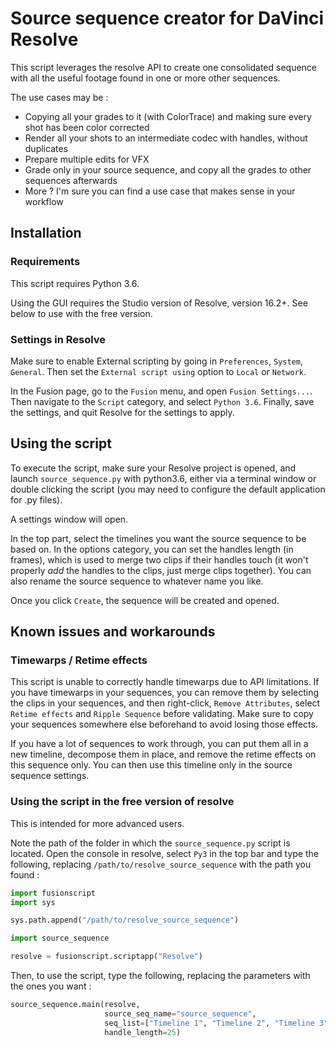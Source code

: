 # Source sequence creator for DaVinci Resolve

This script leverages the resolve API to create one consolidated sequence with all the useful 
footage found in one or more other sequences.

The use cases may be :

- Copying all your grades to it (with ColorTrace) and making sure every shot has been color corrected
- Render all your shots to an intermediate codec with handles, without duplicates
- Prepare multiple edits for VFX
- Grade only in your source sequence, and copy all the grades to other sequences afterwards
- More ? I'm sure you can find a use case that makes sense in your workflow

## Installation

### Requirements

This script requires Python 3.6.

Using the GUI requires the Studio version of Resolve, version 16.2+. See below to use with the free version.

### Settings in Resolve

Make sure to enable External scripting by going in `Preferences`, `System`, `General`.
Then set the `External script using` option to `Local` or `Network`.

In the Fusion page, go to the `Fusion` menu, and open `Fusion Settings...`. 
Then navigate to the `Script` category, and select `Python 3.6`. 
Finally, save the settings, and quit Resolve for the settings to apply.

## Using the script

To execute the script, make sure your Resolve project is opened, and launch `source_sequence.py` with python3.6, either via a terminal window or double clicking the script (you may need to configure the default application for .py files).

A settings window will open.

In the top part, select the timelines you want the source sequence to be based on.
In the options category, you can set the handles length (in frames), which is used to merge two clips if their handles touch (it won't properly _add_ the handles to the clips, just merge clips together). You can also rename the source sequence to whatever name you like.

Once you click `Create`, the sequence will be created and opened.

## Known issues and workarounds

### Timewarps / Retime effects

This script is unable to correctly handle timewarps due to API limitations. 
If you have timewarps in your sequences, you can remove them by selecting the clips in your sequences, and then right-click, `Remove Attributes`, select `Retime effects` and `Ripple Sequence` before validating. 
Make sure to copy your sequences somewhere else beforehand to avoid losing those effects.

If you have a lot of sequences to work through, you can put them all in a new timeline, decompose them in place, and remove the retime effects on this sequence only. 
You can then use this timeline only in the source sequence settings.

### Using the script in the free version of resolve

This is intended for more advanced users.

Note the path of the folder in which the `source_sequence.py` script is located.
Open the console in resolve, select `Py3` in the top bar and type the following, replacing `/path/to/resolve_source_sequence` with the path you found :

```python
import fusionscript
import sys

sys.path.append("/path/to/resolve_source_sequence")

import source_sequence

resolve = fusionscript.scriptapp("Resolve")
```

Then, to use the script, type the following, replacing the parameters with the ones you want :

```python
source_sequence.main(resolve,
                     source_seq_name="source_sequence",
                     seq_list=["Timeline 1", "Timeline 2", "Timeline 3"],
                     handle_length=25)
```


